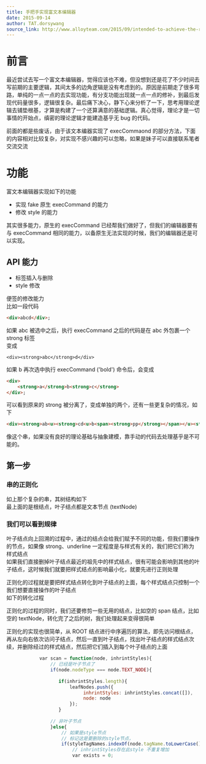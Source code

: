 ```yaml
---
title: 手把手实现富文本编辑器
date: 2015-09-14
author: TAT.dorsywang
source_link: http://www.alloyteam.com/2015/09/intended-to-achieve-the-rich-text-editor/
---
```


<!-- {% raw %} - for jekyll -->

# 前言

最近尝试去写一个富文本编辑器，觉得应该也不难，但没想到还是花了不少时间去写前期的主要逻辑，其间太多的边角逻辑是没有考虑到的。原因是前期走了很多弯路，单纯的一点一点的去实现功能，有分支功能出现就一点一点的修补，到最后发现代码量很多，逻辑很复杂。最后痛下决心，静下心来分析了一下，思考用理论逻辑去铺垫根基，才算是构建了一个还算满意的基础逻辑。真心觉得，理论才是一切事情的开始点，缜密的理论逻辑才能建造基乎无 bug 的代码。  

前面的都是些废话，由于该文本编器实现了 execCommaond 的部分方法，下面的内容相对比较复杂，对实现不感兴趣的可以忽略，如果是妹子可以直接联系笔者交流交流

# 功能

富文本编辑器实现如下的功能

-   实现 fake 原生 execCommand 的能力
-   修改 style 的能力

其实很多能力，原生的 execCommand 已经帮我们做好了，但我们的编辑器要有与 execCommand 相同的能力，以备原生无法实现的时候，我们的编辑器还是可以实现。

## API 能力

-   标签插入与删除
-   style 修改

便签的修改能力  
比如一段代码

```html
<div>abcd</div>;
```

如果 abc 被选中之后，执行 execCommand 之后的代码是在 abc 外包裹一个 strong 标签  
变成

    <div><strong>abc</strong>d</div>

如果 b 再次选中执行 execCommand ('bold') 命令后，会变成

```html
<div>
    <strong>a</strong>b<strong>c</strong>
</div>;
```

可以看到原来的 strong 被分离了，变成单独的两个，还有一些更复杂的情况，如下

```html
<div><strong>ab<u><strong>cd<u>b<span><strong>pp</strong></span></u><strong></u></strong></div>
```

像这个串，如果没有良好的理论基础与抽象建模，靠手动的代码去处理基乎是不可能的。

## 第一步

### 串的正则化

如上那个复杂的串，其树结构如下  
最上面的是根结点，叶子结点都是文本节点 (textNode)

### 我们可以看到规律

叶子结点向上回溯的过程中，通过的结点会给我们赋予不同的功能，但我们要操作的节点，如果像 strong、underline 一定程度是与样式有关的，我们把它们称为样式结点  
如果我们直接删掉叶子结点最近的祖先中的样式结点，很有可能会影响到其他的叶子结点，这时候我们就要把样式结点的影响最小化，就要先进行正则处理

正则化的过程就是要把样式结点转化到叶子结点的上面，每个样式结点只控制一个我们想要直接操作的叶子结点  
如下的转化过程

正则化的过程的同时，我们还要修剪一些无用的结点，比如空的 span 结点，比如空的 textNode，转化完了之后的树，我们处理起来变得很简单

正则化的实现也很简单，从 ROOT 结点进行中序遍历的算法，即先访问根结点，再从左向右依次访问子结点，然后一直到叶子结点，找出叶子结点的样式结点次续，并删除经过的样式结点，然后把它们插入到每个叶子结点的上面

```javascript
            var scan = function(node, inhrintStyles){
                // 已经是叶子节点了
                if(node.nodeType === node.TEXT_NODE){
 
                   if(inhrintStyles.length){
                       leafNodes.push({
                            inhrintStyles: inhrintStyles.concat([]),
                            node: node
                       });
                   }
 
                // 非叶子节点
                }else{
                    // 如果是style节点
                    // 标记这是要删除的style节点，
                    if(styleTagNames.indexOf(node.tagName.toLowerCase()) > -1){
                        // inhrintStyles存在此style 不重复增加
                        var exists = 0;
 
```


<!-- {% endraw %} - for jekyll -->